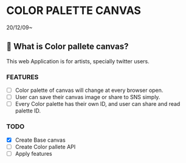 # COLOR PALETTE CANVAS

20/12/09~

## 🎨 What is Color pallete canvas?

This web Application is for artists, specially twitter users.

### FEATURES

- [ ] Color palette of canvas will change at every browser open.
- [ ] User can save their canvas image or share to SNS simply.
- [ ] Every Color palette has their own ID, and user can share and read palette ID.

### TODO

- [x] Create Base canvas
- [ ] Create Color pallete API
- [ ] Apply features
